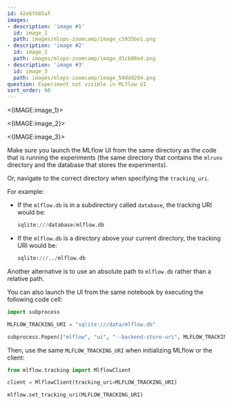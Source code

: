 ```yaml
---
id: 42e6f685af
images:
- description: 'image #1'
  id: image_1
  path: images/mlops-zoomcamp/image_c5935be1.png
- description: 'image #2'
  id: image_2
  path: images/mlops-zoomcamp/image_d1cb06e4.png
- description: 'image #3'
  id: image_3
  path: images/mlops-zoomcamp/image_54ddd284.png
question: Experiment not visible in MLflow UI
sort_order: 60
---
```




<{IMAGE:image_1}>

<{IMAGE:image_2}>

<{IMAGE:image_3}>

Make sure you launch the MLflow UI from the same directory as the code that is running the experiments (the same directory that contains the `mlruns` directory and the database that stores the experiments).

Or, navigate to the correct directory when specifying the `tracking_uri`.

For example:

- If the `mlflow.db` is in a subdirectory called `database`, the tracking URI would be:
  ```python
  sqlite:///database/mlflow.db
  ```
  
- If the `mlflow.db` is a directory above your current directory, the tracking URI would be:
  ```python
  sqlite:///../mlflow.db
  ```

Another alternative is to use an absolute path to `mlflow.db` rather than a relative path.

You can also launch the UI from the same notebook by executing the following code cell:

```python
import subprocess

MLFLOW_TRACKING_URI = "sqlite:///data/mlflow.db"

subprocess.Popen(["mlflow", "ui", "--backend-store-uri", MLFLOW_TRACKING_URI])
```

Then, use the same `MLFLOW_TRACKING_URI` when initializing MLflow or the client:

```python
from mlflow.tracking import MlflowClient

client = MlflowClient(tracking_uri=MLFLOW_TRACKING_URI)

mlflow.set_tracking_uri(MLFLOW_TRACKING_URI)
```